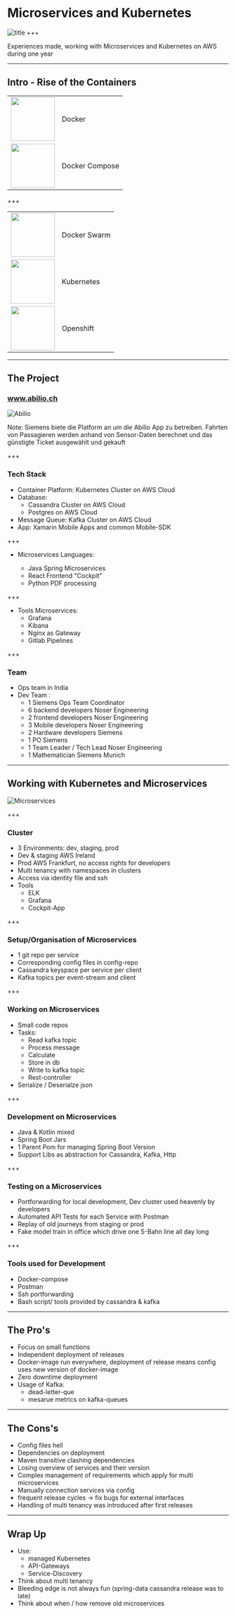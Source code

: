 # Microservices and Kubernetes

![title](assets/image/container.png)
+++


Experiences made, working with Microservices and Kubernetes on AWS during one year

---

## Intro - Rise of the Containers

<table>
<tr>
  <td><img src="assets/image/docker.png" width="100px"></td>
    <td>Docker</td>
</tr>

<tr>
  <td><img src="assets/image/compose.jpg" width="100px"></td>
    <td>Docker Compose</td>
</tr>
</table>

+++

<table>
<tr>
  <td><img src="assets/image/swarm.png" width="100px"></td>
    <td>Docker Swarm</td>
</tr>
<tr>
  <td><img src="assets/image/kubernetes.png" width="100px"></td>
    <td>Kubernetes</td>
</tr>
<tr>
  <td><img src="assets/image/openshift.png" width="100px"> </td>
    <td>Openshift</td>
</tr>
</table>

---

## The Project

### www.abilio.ch

![Abilio](assets/image/abilio.png)

Note:
Siemens biete die Platform an um die Abilio App zu betreiben.
Fahrten von Passagieren werden anhand von Sensor-Daten berechnet und das günstigte Ticket ausgewählt und gekauft

+++

### Tech Stack

- Container Platform: Kubernetes Cluster on AWS Cloud
- Database:
  - Cassandra Cluster on AWS Cloud
  - Postgres on AWS Cloud
- Message Queue: Kafka Cluster on AWS Cloud
- App: Xamarin Mobile Apps and common Mobile-SDK

+++

- Microservices Languages:

  - Java Spring Microservices
  - React Frontend "Cockpit"
  - Python PDF processing

+++

- Tools Microservices:
  - Grafana
  - Kibana
  - Nginx as Gateway
  - Gitlab Pipelines
  
+++
### Team

- Ops team in India
- Dev Team :
  - 1 Siemens Ops Team Coordinator
  - 6 backend developers Noser Engineering
  - 2 frontend developers Noser Engineering
  - 3 Mobile developers Noser Engineering
  - 2 Hardware developers Siemens
  - 1 PO Siemens
  - 1 Team Leader / Tech Lead Noser Engineering
  - 1 Mathematician Siemens Munich

---

## Working with Kubernetes and Microservices

![Microservices](assets/image/microservices.jpg)

+++

### Cluster

- 3 Environments: dev, staging, prod
- Dev & staging AWS Ireland
- Prod AWS Frankfurt, no access rights for developers
- Multi tenancy with namespaces in clusters
- Access via identity file and ssh
- Tools
  - ELK
  - Grafana
  - Cockpit-App

+++

### Setup/Organisation of Microservices

- 1 git repo per service
- Corresponding config files in config-repo
- Cassandra keyspace per service per client
- Kafka topics per event-stream and client

+++

### Working on Microservices

- Small code repos
- Tasks:
  - Read kafka topic
  - Process message
  - Calculate
  - Store in db
  - Write to kafka topic
  - Rest-controller
- Serialize / Deserialze json

+++

### Development on Microservices

- Java & Kotlin mixed
- Spring Boot Jars
- 1 Parent Pom for managing Spring Boot Version
- Support Libs as abstraction for Cassandra, Kafka, Http

+++

### Testing on a Microservices

- Portforwarding for local development, Dev cluster used heavenly by developers
- Automated API Tests for each Service with Postman
- Replay of old journeys from staging or prod
- Fake model train in office which drive one S-Bahn line all day long

+++

### Tools used for Development

- Docker-compose
- Postman
- Ssh portforwarding
- Bash script/ tools provided by cassandra & kafka

---

## The Pro's

- Focus on small functions
- Independent deployment of releases
- Docker-image run everywhere, deployment of release means config uses new version of docker-image
- Zero downtime deployment
- Usage of Kafka:
  - dead-letter-que
  - mesarue metrics on kafka-queues

---

## The Cons's

- Config files hell
- Dependencies on deployment
- Maven transitive clashing dependencies
- Losing overview of services and their version
- Complex management of requirements which apply for multi microservices
- Manually connection services via config
- frequent release cycles -> fix bugs for external interfaces
- Handling of multi tenancy was introduced after first releases

---

## Wrap Up

- Use:
  - managed Kubernetes
  - API-Gateways
  - Service-Discovery
- Think about multi tenancy
- Bleeding edge is not always fun (spring-data cassandra release was to late)
- Think about when / how remove old microservices

